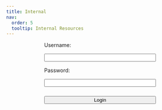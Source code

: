 ```yaml
---
title: Internal
nav:
  order: 5
  tooltip: Internal Resources
---
```


<style>
    #loginForm {
        display: flex;
        flex-direction: column;
        width: 300px;
        margin: 0 auto; /* Center the form horizontally */
    }

    label, input {
        margin-bottom: 15px;
    }

    input[type="submit"] {
        margin-top: 10px;
        cursor: pointer;
    }
</style>

<form id="loginForm" onsubmit="return authenticate(event)">
    <label for="username">Username:</label>
    <input type="text" id="username" name="username" required>
    <label for="password">Password:</label>
    <input type="password" id="password" name="password" required>
    <input type="submit" value="Login">
</form>

<script>
    function authenticate(event) {
        event.preventDefault(); // Prevent form submission

        const validUsername = "michelmannlab"; // Set your username here
        const validPassword = "michelmannlab"; // Set your password here

        const usernameInput = document.getElementById("username").value;
        const passwordInput = document.getElementById("password").value;

        if (usernameInput !== validUsername || passwordInput !== validPassword) {
            alert("You don’t have access to this section. If you believe this is an error, please reach out to our lab manager.");
            return false;
        }

        // Redirect if both username and password are correct
        window.location.href = "https://www.notion.so/96e0c6e6f0d943029988054fd986bebf?v=23c4cb74bf1544c881156cb745594944"; // Replace with your desired redirect URL
        return false;
    }
</script>
